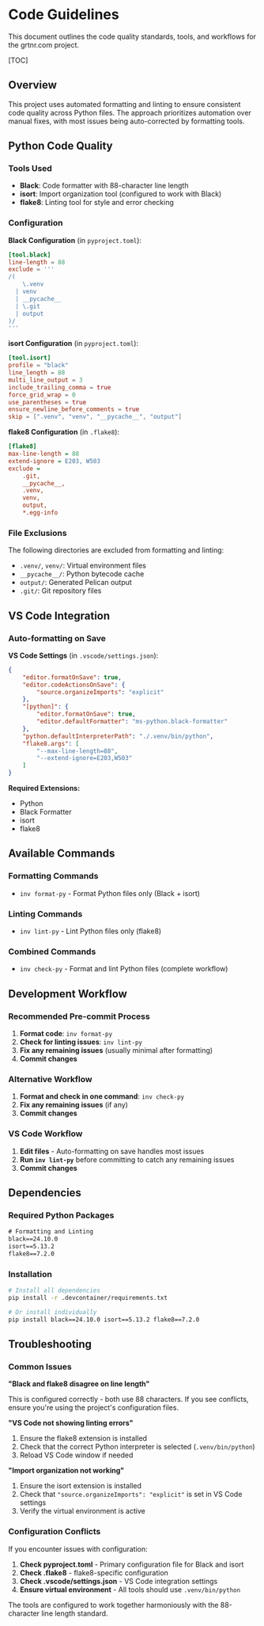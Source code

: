 # Code Guidelines

This document outlines the code quality standards, tools, and workflows for the grtnr.com project.

[TOC]

## Overview

This project uses automated formatting and linting to ensure consistent code quality across Python files. The approach prioritizes automation over manual fixes, with most issues being auto-corrected by formatting tools.

## Python Code Quality

### Tools Used

- **Black**: Code formatter with 88-character line length
- **isort**: Import organization tool (configured to work with Black)
- **flake8**: Linting tool for style and error checking

### Configuration

**Black Configuration** (in `pyproject.toml`):

```toml
[tool.black]
line-length = 88
exclude = '''
/(
    \.venv
  | venv
  | __pycache__
  | \.git
  | output
)/
'''
```

**isort Configuration** (in `pyproject.toml`):

```toml
[tool.isort]
profile = "black"
line_length = 88
multi_line_output = 3
include_trailing_comma = true
force_grid_wrap = 0
use_parentheses = true
ensure_newline_before_comments = true
skip = [".venv", "venv", "__pycache__", "output"]
```

**flake8 Configuration** (in `.flake8`):

```ini
[flake8]
max-line-length = 88
extend-ignore = E203, W503
exclude = 
    .git,
    __pycache__,
    .venv,
    venv,
    output,
    *.egg-info
```

### File Exclusions

The following directories are excluded from formatting and linting:

- `.venv/`, `venv/`: Virtual environment files
- `__pycache__/`: Python bytecode cache
- `output/`: Generated Pelican output
- `.git/`: Git repository files

## VS Code Integration

### Auto-formatting on Save

**VS Code Settings** (in `.vscode/settings.json`):

```json
{
    "editor.formatOnSave": true,
    "editor.codeActionsOnSave": {
        "source.organizeImports": "explicit"
    },
    "[python]": {
        "editor.formatOnSave": true,
        "editor.defaultFormatter": "ms-python.black-formatter"
    },
    "python.defaultInterpreterPath": "./.venv/bin/python",
    "flake8.args": [
        "--max-line-length=88",
        "--extend-ignore=E203,W503"
    ]
}
```

**Required Extensions:**

- Python
- Black Formatter
- isort
- flake8

## Available Commands

### Formatting Commands

- `inv format-py` - Format Python files only (Black + isort)

### Linting Commands

- `inv lint-py` - Lint Python files only (flake8)

### Combined Commands

- `inv check-py` - Format and lint Python files (complete workflow)

## Development Workflow

### Recommended Pre-commit Process

1. **Format code**: `inv format-py`
1. **Check for linting issues**: `inv lint-py`
1. **Fix any remaining issues** (usually minimal after formatting)
1. **Commit changes**

### Alternative Workflow

1. **Format and check in one command**: `inv check-py`
1. **Fix any remaining issues** (if any)
1. **Commit changes**

### VS Code Workflow

1. **Edit files** - Auto-formatting on save handles most issues
1. **Run `inv lint-py`** before committing to catch any remaining issues
1. **Commit changes**

## Dependencies

### Required Python Packages

```txt
# Formatting and Linting
black==24.10.0
isort==5.13.2
flake8==7.2.0
```

### Installation

```bash
# Install all dependencies
pip install -r .devcontainer/requirements.txt

# Or install individually
pip install black==24.10.0 isort==5.13.2 flake8==7.2.0
```

## Troubleshooting

### Common Issues

**"Black and flake8 disagree on line length"**

This is configured correctly - both use 88 characters. If you see conflicts, ensure you're using the project's configuration files.

**"VS Code not showing linting errors"**

1. Ensure the flake8 extension is installed
2. Check that the correct Python interpreter is selected (`.venv/bin/python`)
3. Reload VS Code window if needed

**"Import organization not working"**

1. Ensure the isort extension is installed
2. Check that `"source.organizeImports": "explicit"` is set in VS Code settings
3. Verify the virtual environment is active

### Configuration Conflicts

If you encounter issues with configuration:

1. **Check pyproject.toml** - Primary configuration file for Black and isort
2. **Check .flake8** - flake8-specific configuration
3. **Check .vscode/settings.json** - VS Code integration settings
4. **Ensure virtual environment** - All tools should use `.venv/bin/python`

The tools are configured to work together harmoniously with the 88-character line length standard.